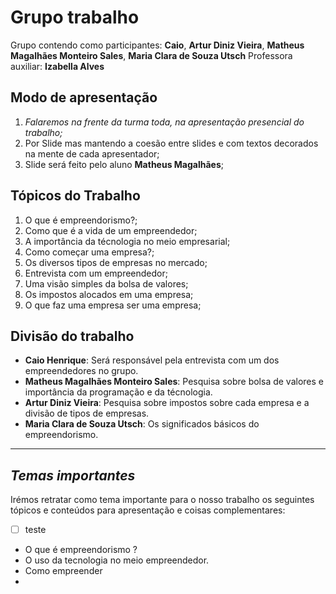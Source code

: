 # Grupo trabalho
Grupo contendo como participantes: **Caio**, **Artur Diniz Vieira**, **Matheus Magalhães Monteiro Sales**, **Maria Clara de Souza Utsch**
Professora auxiliar: **Izabella Alves**

## Modo de apresentação
1. *Falaremos na frente da turma toda, na apresentação presencial do trabalho;*
2. Por Slide mas mantendo a coesão entre slides e com textos decorados na mente de cada apresentador;
3. Slide será feito pelo aluno **Matheus Magalhães**;

## Tópicos do Trabalho
1. O que é empreendorismo?;
2. Como que é a vida de um empreendedor;
3. A importância da técnologia no meio empresarial;
4. Como começar uma empresa?;
5. Os diversos tipos de empresas no mercado;
6. Entrevista com um empreendedor;
7. Uma visão simples da bolsa de valores;
8. Os impostos alocados em uma empresa;
9. O que faz uma empresa ser uma empresa;
## Divisão do trabalho
* **Caio Henrique**: Será responsável pela entrevista com um dos empreendedores no grupo.
* **Matheus Magalhães Monteiro Sales**: Pesquisa sobre bolsa de valores e importância da programação e da técnologia.
* **Artur Diniz Vieira**: Pesquisa sobre impostos sobre cada empresa e a divisão de tipos de empresas.
* **Maria Clara de Souza Utsch**: Os significados básicos do empreendorismo.
---
## ***Temas importantes***
Irémos retratar como tema importante para o nosso trabalho os seguintes tópicos e conteúdos para apresentação e coisas complementares:
- [ ] teste
<ul>
    <li>O que é empreendorismo ?</li>
    <li>O uso da tecnologia no meio empreendedor.</li>
    <li>Como empreender</li>
    <li></li>
</ul>
